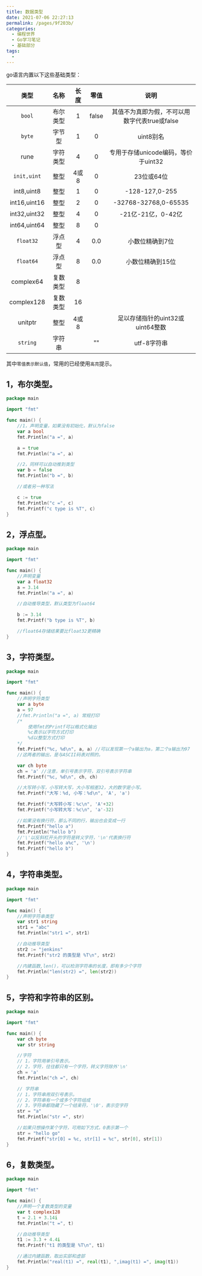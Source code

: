 ```yaml
---
title: 数据类型
date: 2021-07-06 22:27:13
permalink: /pages/9f203b/
categories:
  - 编程世界
  - Go学习笔记
  - 基础部分
tags:
  - 
---
```


go语言内置以下这些基础类型：

|     类型     |   名称   | 长度 | 零值  |                     说明                      |
| :----------: | :------: | :--: | :---: | :-------------------------------------------: |
|    `bool`    | 布尔类型 |  1   | false | 其值不为真即为假，不可以用数字代表true或false |
|    `byte`    |  字节型  |  1   |   0   |                   uint8别名                   |
|     rune     | 字符类型 |  4   |   0   |      专用于存储unicode编码，等价于uint32      |
| `init,uint`  |   整型   | 4或8 |   0   |                  23位或64位                   |
|  int8,uint8  |   整型   |  1   |   0   |                -128-127,0-255                 |
| int16,uint16 |   整型   |  2   |   0   |             -32768-32768,0-65535              |
| int32,uint32 |   整型   |  4   |   0   |              -21亿-21亿，0-42亿               |
| int64,uint64 |   整型   |  8   |   0   |                                               |
|  `float32`   |  浮点型  |  4   |  0.0  |                小数位精确到7位                |
|  `float64`   |  浮点型  |  8   |  0.0  |               小数位精确到15位                |
|  complex64   | 复数类型 |  8   |       |                                               |
|  complex128  | 复数类型 |  16  |       |                                               |
|   unitptr    |   整型   | 4或8 |       |       足以存储指针的uint32或uint64整数        |
|   `string`   |  字符串  |      |  ""   |                  utf-8字符串                  |

其中`零值表示默认值`，常用的已经使用`高亮`提示。

## 1，布尔类型。

```go
package main

import "fmt"

func main() {
	//1，声明变量，如果没有初始化，默认为false
	var a bool
	fmt.Println("a =", a)

	a = true
	fmt.Println("a =", a)

	//2，同样可以自动推到类型
	var b = false
	fmt.Println("b =", b)

	//或者另一种写法

	c := true
	fmt.Println("c =", c)
	fmt.Printf("c type is %T", c)
}
```

## 2，浮点型。

```go
package main

import "fmt"

func main() {
	//声明变量
	var a float32
	a = 3.14
	fmt.Println("a =", a)

	//自动推导类型，默认类型为float64

	b := 3.14
	fmt.Printf("b type is %T", b)

	//float64存储结果要比float32更精确
}
```

## 3，字符类型。

```go
package main

import "fmt"

func main() {
	//声明字符类型
	var a byte
	a = 97
	//fmt.Println("a =", a) 常规打印
	/*
		使用fmt的Printf可以格式化输出
		%c表示以字符方式打印
		%d以整型方式打印
	*/
	fmt.Printf("%c, %d\n", a, a) //可以发现第一个a输出为a，第二个a输出为97
	//这两者的输出，是与ASCII码表对照的。

	var ch byte
	ch = 'a' //注意，单引号表示字符，双引号表示字符串
	fmt.Printf("%c, %d\n", ch, ch)

	//大写转小写，小写转大写，大小写相差32，大的数字是小写。
	fmt.Printf("大写：%d, 小写：%d\n", 'A', 'a')

	fmt.Printf("大写转小写：%c\n", 'A'+32)
	fmt.Printf("小写转大写：%c\n", 'a'-32)

	//如果没有换行符，那么不同的行，输出也会变成一行
	fmt.Printf("hello a")
	fmt.Println("hello b")
	//'\'以反斜杠开头的字符是转义字符，'\n'代表换行符
	fmt.Printf("hello a%c", '\n')
	fmt.Printf("hello b")
}
```

## 4，字符串类型。

```go
package main

import "fmt"

func main() {
	//声明字符串类型
	var str1 string
	str1 = "abc"
	fmt.Println("str1 =", str1)

	//自动推导类型
	str2 := "jenkins"
	fmt.Printf("str2 的类型是 %T\n", str2)

	//内建函数,len()，可以检测字符串的长度，即有多少个字符
	fmt.Println("len(str2) =", len(str2))
}
```

## 5，字符和字符串的区别。

```go
package main

import "fmt"

func main() {
	var ch byte
	var str string

	//字符
	// 1，字符用单引号表示。
	// 2，字符，往往都只有一个字符，转义字符除外'\n'
	ch = 'a'
	fmt.Println("ch =", ch)

	// 字符串
	// 1，字符串用双引号表示。
	// 2，字符串有一个或多个字符组成
	// 3，字符串都隐藏了一个结束符，'\0'，表示空字符
	str = "a"
	fmt.Println("str =", str)

	//如果只想操作某个字符，可用如下方式，0表示第一个
	str = "hello go"
	fmt.Printf("str[0] = %c, str[1] = %c", str[0], str[1])
}
```

## 6，复数类型。

```go
package main

import "fmt"

func main() {
	//声明一个复数类型的变量
	var t complex128
	t = 2.1 + 3.14i
	fmt.Println("t =", t)

	//自动推导类型
	t1 := 3.3 + 4.4i
	fmt.Printf("t1 的类型是 %T\n", t1)

	//通过内建函数，取出实部和虚部
	fmt.Println("real(t1) =", real(t1), ",imag(t1) =", imag(t1))
}
```
